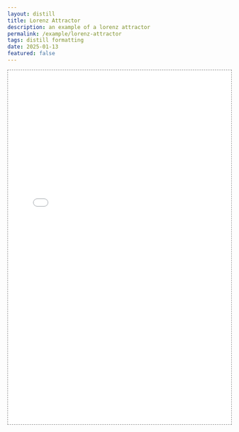 ```yaml
---
layout: distill
title: Lorenz Attractor
description: an example of a lorenz attractor
permalink: /example/lorenz-attractor
tags: distill formatting
date: 2025-01-13
featured: false
---
```


<div class="l-screen">
  <iframe src="{{ '/assets/plotly/lorenz_attractor' | relative_url }}" frameborder='0' scrolling='no' height="800px" width="100%" style="border: 1px dashed grey;"></iframe>
</div>
